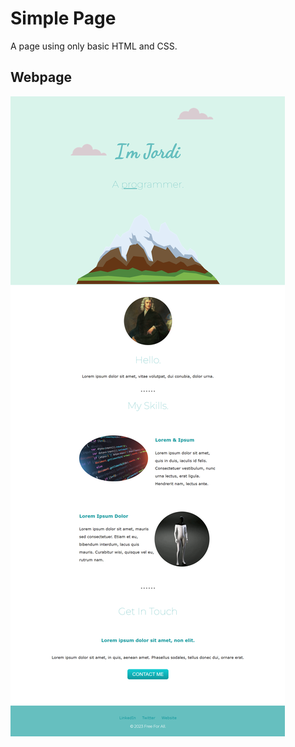 # Simple Page

A page using only basic HTML and CSS.

## Webpage
![alt text](https://github.com/JordiCathew/Web-Development/blob/master/SimplePage/images/Jordi-Cathew.png)
